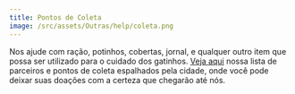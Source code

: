 ```yaml
---
title: Pontos de Coleta
image: /src/assets/Outras/help/coleta.png
---
```


Nos ajude com ração, potinhos, cobertas, jornal, e qualquer outro item que possa ser utilizado para o cuidado dos gatinhos. [Veja aqui](/faq#onde) nossa lista de parceiros e pontos de coleta espalhados pela cidade, onde você pode deixar suas doações com a certeza que chegarão até nós.
